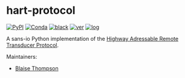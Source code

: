 # hart-protocol

[![PyPI](https://img.shields.io/pypi/v/hart-protocol)](https://pypi.org/project/hart-protocol)
[![Conda](https://img.shields.io/conda/vn/conda-forge/hart-protocol)](https://anaconda.org/conda-forge/hart-protocol)
[![black](https://img.shields.io/badge/code--style-black-black)](https://black.readthedocs.io/)
[![ver](https://img.shields.io/badge/calver-YYYY.M.MICRO-blue)](https://calver.org/)
[![log](https://img.shields.io/badge/change-log-informational)](https://github.com/yaq-project/hart-protocol/-/blob/main/CHANGELOG.md)

A sans-io Python implementation of the [Highway Adressable Remote Transducer Protocol](https://en.wikipedia.org/wiki/Highway_Addressable_Remote_Transducer_Protocol).

Maintainers:

- [Blaise Thompson](https://github.com/untzag)
